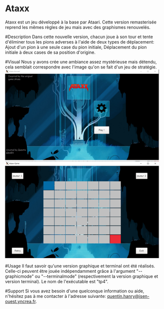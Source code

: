 # Ataxx
Ataxx est un jeu développé à la base par Ataari. Cette version remasterisée reprend les mêmes règles de jeu mais avec des graphismes renouvelés.

#Description
Dans cette nouvelle version, chacun joue à son tour et tente d'éliminer tous les pions adverses à l'aide de deux types de déplacement: Ajout d'un pion
à une seule case du pion initiale, Déplacement du pion initiale à deux cases de sa position d'origine.

#Visual
Nous y avons crée une ambiance assez mystérieuse mais détendu, cela semblait correspondre avec l'image qu'on se fait d'un jeu de stratégie.
![Screenshot](Screenshot/menuAtaxx.png)
![Screenshot](Screenshot/Game.png)

#Usage
Il faut savoir qu'une version graphique et terminal ont été réalisés. Celle-ci peuvent être jouée indépendamment grâce à l'argument "--graphicmode" ou "--terminalmode" (respectivement la version graphique et version terminal).
Le nom de l'exécutable est "tp4".

#Support
Si vous avez besoin d'une quelconque information ou aide, n'hésitez pas à me contacter à l'adresse suivante: quentin.hanry@isen-ouest.yncrea.fr.

